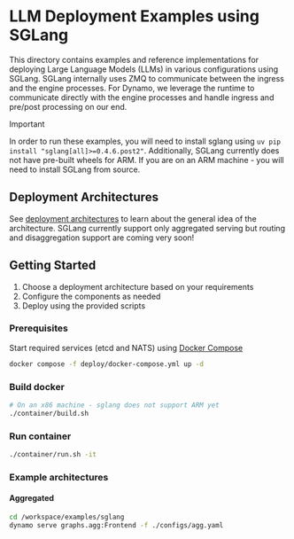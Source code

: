<!--
SPDX-FileCopyrightText: Copyright (c) 2025 NVIDIA CORPORATION & AFFILIATES. All rights reserved.
SPDX-License-Identifier: Apache-2.0

Licensed under the Apache License, Version 2.0 (the "License");
you may not use this file except in compliance with the License.
You may obtain a copy of the License at

http://www.apache.org/licenses/LICENSE-2.0

Unless required by applicable law or agreed to in writing, software
distributed under the License is distributed on an "AS IS" BASIS,
WITHOUT WARRANTIES OR CONDITIONS OF ANY KIND, either express or implied.
See the License for the specific language governing permissions and
limitations under the License.
-->

# LLM Deployment Examples using SGLang

This directory contains examples and reference implementations for deploying Large Language Models (LLMs) in various configurations using SGLang. SGLang internally uses ZMQ to communicate between the ingress and the engine processes. For Dynamo, we leverage the runtime to communicate directly with the engine processes and handle ingress and pre/post processing on our end.

> [!IMPORTANT]
> In order to run these examples, you will need to install sglang using `uv pip install "sglang[all]>=0.4.6.post2"`. Additionally, SGLang currently does not have pre-built wheels for ARM. If you are on an ARM machine - you will need to install SGLang from source.

## Deployment Architectures

See [deployment architectures](../llm/README.md#deployment-architectures) to learn about the general idea of the architecture. SGLang currently support only aggregated serving but routing and disaggregation support are coming very soon!

## Getting Started

1. Choose a deployment architecture based on your requirements
2. Configure the components as needed
3. Deploy using the provided scripts

### Prerequisites

Start required services (etcd and NATS) using [Docker Compose](../../deploy/docker-compose.yml)

```bash
docker compose -f deploy/docker-compose.yml up -d
```

### Build docker

```bash
# On an x86 machine - sglang does not support ARM yet
./container/build.sh
```

### Run container

```bash
./container/run.sh -it
```

### Example architectures

#### Aggregated

```bash
cd /workspace/examples/sglang
dynamo serve graphs.agg:Frontend -f ./configs/agg.yaml
```
